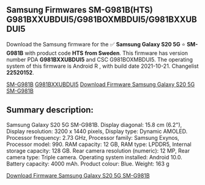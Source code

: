 <h2>Samsung Firmwares SM-G981B(HTS) G981BXXUBDUI5/G981BOXMBDUI5/G981BXXUBDUI5</h2>
Download the Samsung firmware for the ✅ <strong>Samsung Galaxy S20 5G </strong> ⭐ <strong>SM-G981B</strong> with product code <strong>HTS</strong> <strong> from Sweden</strong>. This firmware has version number PDA <strong>G981BXXUBDUI5</strong> and CSC G981BOXMBDUI5. The operating system of this firmware is Android R , with build date 2021-10-21. Changelist <strong>22520152</strong>.


[SM-G981B](https://samfirm.shop/samsung/model/SM-G981B)
[G981BXXUBDUI5](https://samfirm.shop/samsung/pda/G981BXXUBDUI5)
[Download Firmware Samsung Galaxy S20 5G SM-G981B](https://samfirm.shop/samsung/firmware/467457)
<h2>Summary description:</h2>
<p>Samsung Galaxy S20 5G SM-G981B. Display diagonal: 15.8 cm (6.2"), Display resolution: 3200 x 1440 pixels, Display type: Dynamic AMOLED. Processor frequency: 2.73 GHz, Processor family: Samsung Exynos, Processor model: 990. RAM capacity: 12 GB, RAM type: LPDDR5, Internal storage capacity: 128 GB. Rear camera resolution (numeric): 12 MP, Rear camera type: Triple camera. Operating system installed: Android 10.0. Battery capacity: 4000 mAh. Product colour: Blue. Weight: 163 g</p>


[Download Firmware Samsung Galaxy S20 5G SM-G981B](https://samfirm.shop/samsung/firmware/467457)
